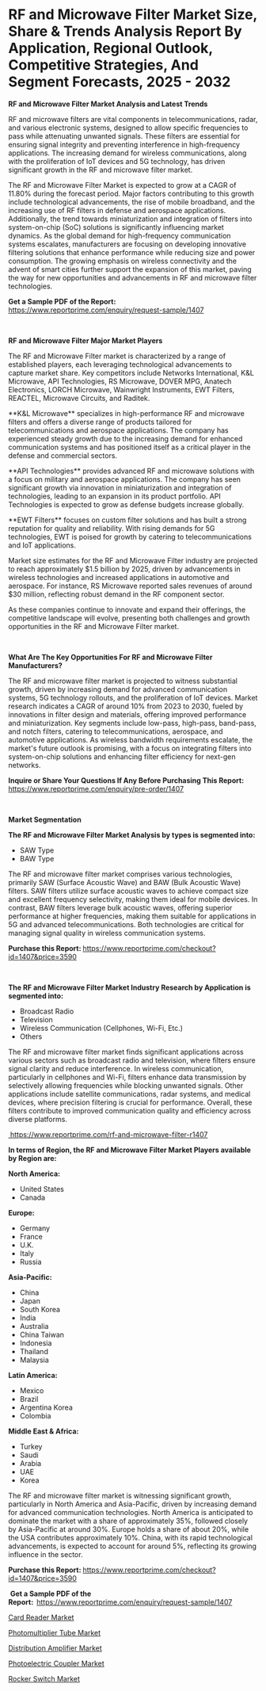 <p><h1>RF and Microwave Filter Market Size, Share & Trends Analysis Report By Application, Regional Outlook, Competitive Strategies, And Segment Forecasts, 2025 - 2032</h1></p><p><strong>RF and Microwave Filter Market Analysis and Latest Trends</strong></p>
<p><p>RF and microwave filters are vital components in telecommunications, radar, and various electronic systems, designed to allow specific frequencies to pass while attenuating unwanted signals. These filters are essential for ensuring signal integrity and preventing interference in high-frequency applications. The increasing demand for wireless communications, along with the proliferation of IoT devices and 5G technology, has driven significant growth in the RF and microwave filter market.</p><p>The RF and Microwave Filter Market is expected to grow at a CAGR of 11.80% during the forecast period. Major factors contributing to this growth include technological advancements, the rise of mobile broadband, and the increasing use of RF filters in defense and aerospace applications. Additionally, the trend towards miniaturization and integration of filters into system-on-chip (SoC) solutions is significantly influencing market dynamics. As the global demand for high-frequency communication systems escalates, manufacturers are focusing on developing innovative filtering solutions that enhance performance while reducing size and power consumption. The growing emphasis on wireless connectivity and the advent of smart cities further support the expansion of this market, paving the way for new opportunities and advancements in RF and microwave filter technologies.</p></p>
<p><strong>Get a Sample PDF of the Report:&nbsp;</strong> <a href="https://www.reportprime.com/enquiry/request-sample/1407?utm_campaign=1137&utm_medium=2&utm_source=Github&utm_content=ia&utm_term=18032025&utm_id=rf-and-microwave-filter">https://www.reportprime.com/enquiry/request-sample/1407</a></p>
<p>&nbsp;</p>
<p><strong>RF and Microwave Filter Major Market Players</strong></p>
<p><p>The RF and Microwave Filter market is characterized by a range of established players, each leveraging technological advancements to capture market share. Key competitors include Networks International, K&L Microwave, API Technologies, RS Microwave, DOVER MPG, Anatech Electronics, LORCH Microwave, Wainwright Instruments, EWT Filters, REACTEL, Microwave Circuits, and Raditek.</p><p>**K&L Microwave** specializes in high-performance RF and microwave filters and offers a diverse range of products tailored for telecommunications and aerospace applications. The company has experienced steady growth due to the increasing demand for enhanced communication systems and has positioned itself as a critical player in the defense and commercial sectors.</p><p>**API Technologies** provides advanced RF and microwave solutions with a focus on military and aerospace applications. The company has seen significant growth via innovation in miniaturization and integration of technologies, leading to an expansion in its product portfolio. API Technologies is expected to grow as defense budgets increase globally.</p><p>**EWT Filters** focuses on custom filter solutions and has built a strong reputation for quality and reliability. With rising demands for 5G technologies, EWT is poised for growth by catering to telecommunications and IoT applications.</p><p>Market size estimates for the RF and Microwave Filter industry are projected to reach approximately $1.5 billion by 2025, driven by advancements in wireless technologies and increased applications in automotive and aerospace. For instance, RS Microwave reported sales revenues of around $30 million, reflecting robust demand in the RF component sector.</p><p>As these companies continue to innovate and expand their offerings, the competitive landscape will evolve, presenting both challenges and growth opportunities in the RF and Microwave Filter market.</p></p>
<p>&nbsp;</p>
<p><strong>What Are The Key Opportunities For RF and Microwave Filter Manufacturers?</strong></p>
<p><p>The RF and microwave filter market is projected to witness substantial growth, driven by increasing demand for advanced communication systems, 5G technology rollouts, and the proliferation of IoT devices. Market research indicates a CAGR of around 10% from 2023 to 2030, fueled by innovations in filter design and materials, offering improved performance and miniaturization. Key segments include low-pass, high-pass, band-pass, and notch filters, catering to telecommunications, aerospace, and automotive applications. As wireless bandwidth requirements escalate, the market's future outlook is promising, with a focus on integrating filters into system-on-chip solutions and enhancing filter efficiency for next-gen networks.</p></p>
<p><strong>Inquire or Share Your Questions If Any Before Purchasing This Report:</strong> <a href="https://www.reportprime.com/enquiry/pre-order/1407?utm_campaign=1137&utm_medium=2&utm_source=Github&utm_content=ia&utm_term=18032025&utm_id=rf-and-microwave-filter">https://www.reportprime.com/enquiry/pre-order/1407</a></p>
<p>&nbsp;</p>
<p><strong>Market Segmentation</strong></p>
<p><strong>The RF and Microwave Filter Market Analysis by types is segmented into:</strong></p>
<p><ul><li>SAW Type</li><li>BAW Type</li></ul></p>
<p><p>The RF and microwave filter market comprises various technologies, primarily SAW (Surface Acoustic Wave) and BAW (Bulk Acoustic Wave) filters. SAW filters utilize surface acoustic waves to achieve compact size and excellent frequency selectivity, making them ideal for mobile devices. In contrast, BAW filters leverage bulk acoustic waves, offering superior performance at higher frequencies, making them suitable for applications in 5G and advanced telecommunications. Both technologies are critical for managing signal quality in wireless communication systems.</p></p>
<p><strong>Purchase this Report:&nbsp;</strong><a href="https://www.reportprime.com/checkout?id=1407&price=3590&utm_campaign=1137&utm_medium=2&utm_source=Github&utm_content=ia&utm_term=18032025&utm_id=rf-and-microwave-filter">https://www.reportprime.com/checkout?id=1407&price=3590</a></p>
<p>&nbsp;</p>
<p><strong>The RF and Microwave Filter Market Industry Research by Application is segmented into:</strong></p>
<p><ul><li>Broadcast Radio</li><li>Television</li><li>Wireless Communication (Cellphones, Wi-Fi, Etc.)</li><li>Others</li></ul></p>
<p><p>The RF and microwave filter market finds significant applications across various sectors such as broadcast radio and television, where filters ensure signal clarity and reduce interference. In wireless communication, particularly in cellphones and Wi-Fi, filters enhance data transmission by selectively allowing frequencies while blocking unwanted signals. Other applications include satellite communications, radar systems, and medical devices, where precision filtering is crucial for performance. Overall, these filters contribute to improved communication quality and efficiency across diverse platforms.</p></p>
<p><a href="https://www.reportprime.com/rf-and-microwave-filter-r1407?utm_campaign=1137&utm_medium=2&utm_source=Github&utm_content=ia&utm_term=18032025&utm_id=rf-and-microwave-filter">&nbsp;https://www.reportprime.com/rf-and-microwave-filter-r1407</a></p>
<p><strong>In terms of Region, the RF and Microwave Filter Market Players available by Region are:</strong></p>
<p>
    <p> <strong> North America: </strong>
        <ul>
            <li>United States</li>
            <li>Canada</li>
        </ul>
        </p> 
    <p> <strong> Europe: </strong>
        <ul>
            <li>Germany</li>
            <li>France</li>
            <li>U.K.</li>
            <li>Italy</li>
            <li>Russia</li>
        </ul>
        </p> 
    <p> <strong> Asia-Pacific: </strong>
        <ul>
            <li>China</li>
            <li>Japan</li>
            <li>South Korea</li>
            <li>India</li>
            <li>Australia</li>
            <li>China Taiwan</li>
            <li>Indonesia</li>
            <li>Thailand</li>
            <li>Malaysia</li>
        </ul>
        </p> 
    <p> <strong> Latin America: </strong>
        <ul>
            <li>Mexico</li>
            <li>Brazil</li>
            <li>Argentina Korea</li>
            <li>Colombia</li>
        </ul>
        </p> 
    <p> <strong> Middle East & Africa: </strong>
        <ul>
            <li>Turkey</li>
            <li>Saudi</li>
            <li>Arabia</li>
            <li>UAE</li>
            <li>Korea</li>
        </ul>
    </p>
    </p>
<p><p>The RF and microwave filter market is witnessing significant growth, particularly in North America and Asia-Pacific, driven by increasing demand for advanced communication technologies. North America is anticipated to dominate the market with a share of approximately 35%, followed closely by Asia-Pacific at around 30%. Europe holds a share of about 20%, while the USA contributes approximately 10%. China, with its rapid technological advancements, is expected to account for around 5%, reflecting its growing influence in the sector.</p></p>
<p><strong>Purchase this Report: </strong><a href="https://www.reportprime.com/checkout?id=1407&price=3590&utm_campaign=1137&utm_medium=2&utm_source=Github&utm_content=ia&utm_term=18032025&utm_id=rf-and-microwave-filter">https://www.reportprime.com/checkout?id=1407&price=3590</a></p>
<p>&nbsp;<strong>Get a Sample PDF of the Report:&nbsp;&nbsp;</strong><a href="https://www.reportprime.com/enquiry/request-sample/1407?utm_campaign=1137&utm_medium=2&utm_source=Github&utm_content=ia&utm_term=18032025&utm_id=rf-and-microwave-filter">https://www.reportprime.com/enquiry/request-sample/1407</a></p>
<p><strong></strong></p>
<p><p><a href="https://github.com/muhjanaidu/Market-Research-Report-List-1/blob/main/card-reader-market.md?utm_campaign=1137&utm_medium=2&utm_source=Github&utm_content=ia&utm_term=18032025&utm_id=rf-and-microwave-filter">Card Reader Market</a></p><p><a href="https://github.com/peggiputra7o/Market-Research-Report-List-1/blob/main/photomultiplier-tube-market.md?utm_campaign=1137&utm_medium=2&utm_source=Github&utm_content=ia&utm_term=18032025&utm_id=rf-and-microwave-filter">Photomultiplier Tube Market</a></p><p><a href="https://github.com/lestymbango/Market-Research-Report-List-1/blob/main/distribution-amplifier-market.md?utm_campaign=1137&utm_medium=2&utm_source=Github&utm_content=ia&utm_term=18032025&utm_id=rf-and-microwave-filter">Distribution Amplifier Market</a></p><p><a href="https://github.com/felishtimoti/Market-Research-Report-List-1/blob/main/photoelectric-coupler-market.md?utm_campaign=1137&utm_medium=2&utm_source=Github&utm_content=ia&utm_term=18032025&utm_id=rf-and-microwave-filter">Photoelectric Coupler Market</a></p><p><a href="https://github.com/tafuaraasswn/Market-Research-Report-List-1/blob/main/rocker-switch-market.md?utm_campaign=1137&utm_medium=2&utm_source=Github&utm_content=ia&utm_term=18032025&utm_id=rf-and-microwave-filter">Rocker Switch Market</a></p></p>